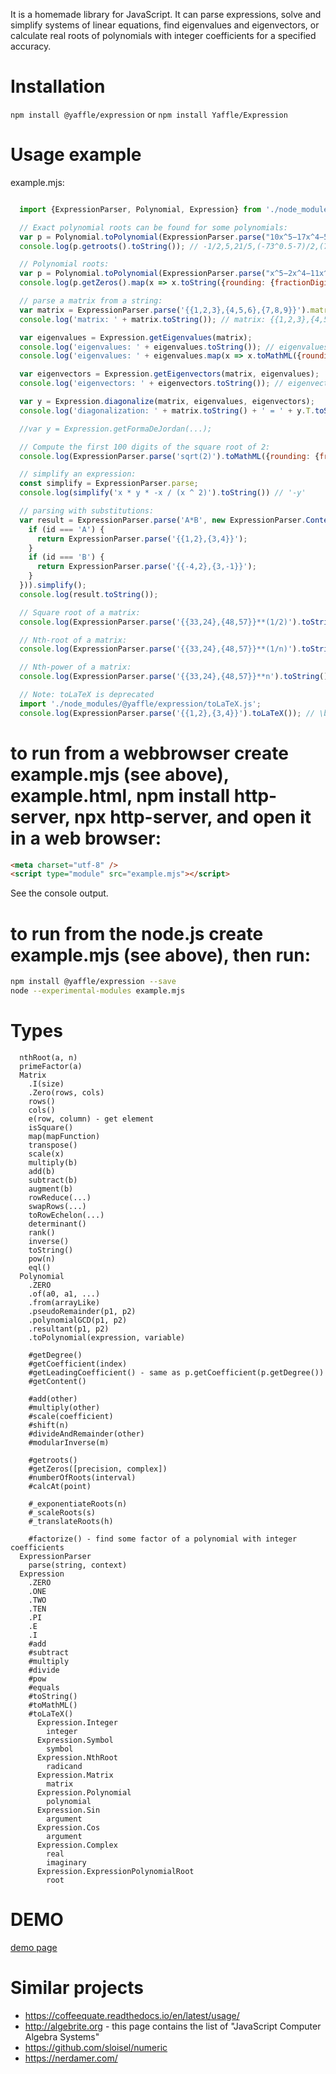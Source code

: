 
It is a homemade library for JavaScript.
It can parse expressions, solve and simplify systems of linear equations, find eigenvalues and eigenvectors,
or calculate real roots of polynomials with integer coefficients for a specified accuracy.

Installation
============
`npm install @yaffle/expression`
or
`npm install Yaffle/Expression`

Usage example
=============

example.mjs:
<!-- {% raw %} -->
```javascript

  import {ExpressionParser, Polynomial, Expression} from './node_modules/@yaffle/expression/index.js';

  // Exact polynomial roots can be found for some polynomials:
  var p = Polynomial.toPolynomial(ExpressionParser.parse("10x^5−17x^4−505x^3+1775x^2−249x−630"), ExpressionParser.parse("x"));
  console.log(p.getroots().toString()); // -1/2,5,21/5,(-73^0.5-7)/2,(73^0.5-7)/2

  // Polynomial roots:
  var p = Polynomial.toPolynomial(ExpressionParser.parse("x^5−2x^4−11x^3+26x^2−2x−13"), ExpressionParser.parse("x"));
  console.log(p.getZeros().map(x => x.toString({rounding: {fractionDigits: 20}})).toString()); // -3.41190231035920486644,-0.60930943815581736137,1.07534597839596488553,1.92498144931467217779,3.02088432080438516449

  // parse a matrix from a string:
  var matrix = ExpressionParser.parse('{{1,2,3},{4,5,6},{7,8,9}}').matrix;
  console.log('matrix: ' + matrix.toString()); // matrix: {{1,2,3},{4,5,6},{7,8,9}}

  var eigenvalues = Expression.getEigenvalues(matrix);
  console.log('eigenvalues: ' + eigenvalues.toString()); // eigenvalues: 0,(-3*33^0.5+15)/2,(3*33^0.5+15)/2
  console.log('eigenvalues: ' + eigenvalues.map(x => x.toMathML({rounding: {fractionDigits: 10}}))); // eigenvalues: <mn>0</mn>,<mrow><mo>&minus;</mo><mn>1.1168439698</mn></mrow>,<mn>16.1168439698</mn>

  var eigenvectors = Expression.getEigenvectors(matrix, eigenvalues);
  console.log('eigenvectors: ' + eigenvectors.toString()); // eigenvectors: {{1},{-2},{1}},{{(-3*33^0.5-11)/22},{(-3*33^0.5+11)/44},{1}},{{(3*33^0.5-11)/22},{(3*33^0.5+11)/44},{1}}

  var y = Expression.diagonalize(matrix, eigenvalues, eigenvectors);
  console.log('diagonalization: ' + matrix.toString() + ' = ' + y.T.toString() + " * " + y.L.toString() + " * " + y.T_INVERSED.toString()); // diagonalization: {{1,2,3},{4,5,6},{7,8,9}} = {{1,(-3*33^0.5-11)/22,(3*33^0.5-11)/22},{-2,(-3*33^0.5+11)/44,(3*33^0.5+11)/44},{1,1,1}} * {{0,0,0},{0,(-3*33^0.5+15)/2,0},{0,0,(3*33^0.5+15)/2}} * {{1/6,-1/3,1/6},{(-33^0.5-1)/12,(-33^0.5+3)/18,(-33^0.5+15)/36},{(33^0.5-1)/12,(33^0.5+3)/18,(33^0.5+15)/36}}

  //var y = Expression.getFormaDeJordan(...);

  // Compute the first 100 digits of the square root of 2:
  console.log(ExpressionParser.parse('sqrt(2)').toMathML({rounding: {fractionDigits: 100}})); // <mn>1.4142135623730950488016887242096980785696718753769480731766797379907324784621070388503875343276415727</mn>

  // simplify an expression:
  const simplify = ExpressionParser.parse;
  console.log(simplify('x * y * -x / (x ^ 2)').toString()) // '-y'

  // parsing with substitutions:
  var result = ExpressionParser.parse('A*B', new ExpressionParser.Context(function (id) {
    if (id === 'A') {
      return ExpressionParser.parse('{{1,2},{3,4}}');
    }
    if (id === 'B') {
      return ExpressionParser.parse('{{-4,2},{3,-1}}');
    }
  })).simplify();
  console.log(result.toString());

  // Square root of a matrix:
  console.log(ExpressionParser.parse('{{33,24},{48,57}}**(1/2)').toString()); // {{5,2},{4,7}}

  // Nth-root of a matrix:
  console.log(ExpressionParser.parse('{{33,24},{48,57}}**(1/n)').toString()); // {{(3^(4/n)+2*3^(2/n))/3,(3^(4/n)-3^(2/n))/3},{(2*3^(4/n)-2*3^(2/n))/3,(2*3^(4/n)+3^(2/n))/3}}

  // Nth-power of a matrix:
  console.log(ExpressionParser.parse('{{33,24},{48,57}}**n').toString()); // {{(3^(4*n)+2*3^(2*n))/3,(3^(4*n)-3^(2*n))/3},{(2*3^(4*n)-2*3^(2*n))/3,(2*3^(4*n)+3^(2*n))/3}}

  // Note: toLaTeX is deprecated
  import './node_modules/@yaffle/expression/toLaTeX.js';
  console.log(ExpressionParser.parse('{{1,2},{3,4}}').toLaTeX()); // \begin{pmatrix}1 & 2 \\ 3 & 4\end{pmatrix}

```
<!-- {% endraw %} -->

to run from a webbrowser create example.mjs (see above), example.html, npm install http-server, npx http-server, and open it in a web browser:
====================================================================================================
```html
<meta charset="utf-8" />
<script type="module" src="example.mjs"></script>
```
See the console output.

to run from the node.js create example.mjs (see above), then run:
================================================================
```sh
npm install @yaffle/expression --save
node --experimental-modules example.mjs
```


Types
=====
```
  nthRoot(a, n)
  primeFactor(a)
  Matrix
    .I(size)
    .Zero(rows, cols)
    rows()
    cols()
    e(row, column) - get element
    isSquare()
    map(mapFunction)
    transpose()
    scale(x)
    multiply(b)
    add(b)
    subtract(b)
    augment(b)
    rowReduce(...)
    swapRows(...)
    toRowEchelon(...)
    determinant()
    rank()
    inverse()
    toString()
    pow(n)
    eql()
  Polynomial
    .ZERO
    .of(a0, a1, ...)
    .from(arrayLike)
    .pseudoRemainder(p1, p2)
    .polynomialGCD(p1, p2)
    .resultant(p1, p2)
    .toPolynomial(expression, variable)

    #getDegree()
    #getCoefficient(index)
    #getLeadingCoefficient() - same as p.getCoefficient(p.getDegree())
    #getContent()

    #add(other)
    #multiply(other)
    #scale(coefficient)
    #shift(n)
    #divideAndRemainder(other)
    #modularInverse(m)

    #getroots()
    #getZeros([precision, complex])
    #numberOfRoots(interval)
    #calcAt(point)

    #_exponentiateRoots(n)
    #_scaleRoots(s)
    #_translateRoots(h)

    #factorize() - find some factor of a polynomial with integer coefficients
  ExpressionParser
    parse(string, context)
  Expression
    .ZERO
    .ONE
    .TWO
    .TEN
    .PI
    .E
    .I
    #add
    #subtract
    #multiply
    #divide
    #pow
    #equals
    #toString()
    #toMathML()
    #toLaTeX()
      Expression.Integer
        integer
      Expression.Symbol
        symbol
      Expression.NthRoot
        radicand
      Expression.Matrix
        matrix
      Expression.Polynomial
        polynomial
      Expression.Sin
        argument
      Expression.Cos
        argument
      Expression.Complex
        real
        imaginary
      Expression.ExpressionPolynomialRoot
        root
```

DEMO
====
[demo page](https://yaffle.github.io/Expression/demo.html)

Similar projects
================
 * https://coffeequate.readthedocs.io/en/latest/usage/
 * http://algebrite.org - this page contains the list of "JavaScript Computer Algebra Systems"
 * https://github.com/sloisel/numeric
 * https://nerdamer.com/
